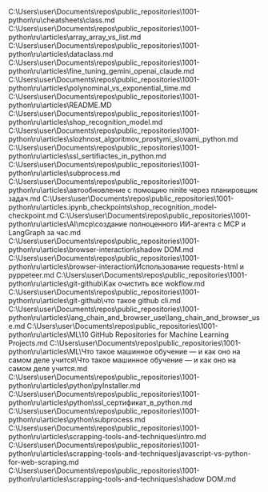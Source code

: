 C:\Users\user\Documents\repos\public_repositories\1001-python\ru\cheatsheets\class.md
C:\Users\user\Documents\repos\public_repositories\1001-python\ru\articles\array_array_vs_list.md
C:\Users\user\Documents\repos\public_repositories\1001-python\ru\articles\dataclass.md
C:\Users\user\Documents\repos\public_repositories\1001-python\ru\articles\fine_tuning_gemini_openai_claude.md
C:\Users\user\Documents\repos\public_repositories\1001-python\ru\articles\polynominal_vs_exponential_time.md
C:\Users\user\Documents\repos\public_repositories\1001-python\ru\articles\README.MD
C:\Users\user\Documents\repos\public_repositories\1001-python\ru\articles\shop_recognition_model.md
C:\Users\user\Documents\repos\public_repositories\1001-python\ru\articles\slozhnost_algoritmov_prostymi_slovami_python.md
C:\Users\user\Documents\repos\public_repositories\1001-python\ru\articles\ssl_sertifiactes_in_python.md
C:\Users\user\Documents\repos\public_repositories\1001-python\ru\articles\subprocess.md
C:\Users\user\Documents\repos\public_repositories\1001-python\ru\articles\автообновление с помощию ninite через планировщик задач.md
C:\Users\user\Documents\repos\public_repositories\1001-python\ru\articles\.ipynb_checkpoints\shop_recognition_model-checkpoint.md
C:\Users\user\Documents\repos\public_repositories\1001-python\ru\articles\AI\mcp\создание полноценного ИИ-агента с MCP и LangGraph за час.md
C:\Users\user\Documents\repos\public_repositories\1001-python\ru\articles\browser-interaction\shadow DOM.md
C:\Users\user\Documents\repos\public_repositories\1001-python\ru\articles\browser-interaction\Использование requests-html и pyppeteer.md
C:\Users\user\Documents\repos\public_repositories\1001-python\ru\articles\git-github\Как очистить все wokflow.md
C:\Users\user\Documents\repos\public_repositories\1001-python\ru\articles\git-github\что такое github cli.md
C:\Users\user\Documents\repos\public_repositories\1001-python\ru\articles\lang_chain_and_browser_use\lang_chain_and_browser_use.md
C:\Users\user\Documents\repos\public_repositories\1001-python\ru\articles\ML\10 GitHub Repositories for Machine Learning Projects.md
C:\Users\user\Documents\repos\public_repositories\1001-python\ru\articles\ML\Что такое машинное обучение — и как оно на самом деле учится\Что такое машинное обучение — и как оно на самом деле учится.md
C:\Users\user\Documents\repos\public_repositories\1001-python\ru\articles\python\pyInstaller.md
C:\Users\user\Documents\repos\public_repositories\1001-python\ru\articles\python\ssl_сертификат_в_python.md
C:\Users\user\Documents\repos\public_repositories\1001-python\ru\articles\python\subprocess.md
C:\Users\user\Documents\repos\public_repositories\1001-python\ru\articles\scrapping-tools-and-techniques\intro.md
C:\Users\user\Documents\repos\public_repositories\1001-python\ru\articles\scrapping-tools-and-techniques\javascript-vs-python-for-web-scraping.md
C:\Users\user\Documents\repos\public_repositories\1001-python\ru\articles\scrapping-tools-and-techniques\shadow DOM.md